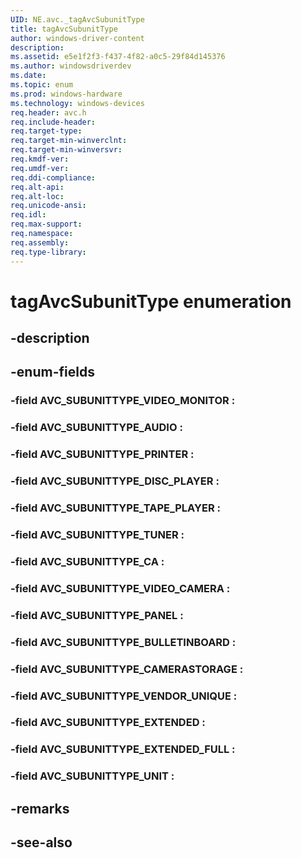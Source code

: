 ```yaml
---
UID: NE.avc._tagAvcSubunitType
title: tagAvcSubunitType
author: windows-driver-content
description: 
ms.assetid: e5e1f2f3-f437-4f82-a0c5-29f84d145376
ms.author: windowsdriverdev
ms.date: 
ms.topic: enum
ms.prod: windows-hardware
ms.technology: windows-devices
req.header: avc.h
req.include-header:
req.target-type:
req.target-min-winverclnt:
req.target-min-winversvr:
req.kmdf-ver:
req.umdf-ver:
req.ddi-compliance:
req.alt-api:
req.alt-loc:
req.unicode-ansi:
req.idl:
req.max-support:
req.namespace:
req.assembly:
req.type-library:
---
```


# tagAvcSubunitType enumeration

## -description



## -enum-fields

### -field AVC_SUBUNITTYPE_VIDEO_MONITOR : 
### -field AVC_SUBUNITTYPE_AUDIO : 
### -field AVC_SUBUNITTYPE_PRINTER : 
### -field AVC_SUBUNITTYPE_DISC_PLAYER : 
### -field AVC_SUBUNITTYPE_TAPE_PLAYER : 
### -field AVC_SUBUNITTYPE_TUNER : 
### -field AVC_SUBUNITTYPE_CA : 
### -field AVC_SUBUNITTYPE_VIDEO_CAMERA : 
### -field AVC_SUBUNITTYPE_PANEL : 
### -field AVC_SUBUNITTYPE_BULLETINBOARD : 
### -field AVC_SUBUNITTYPE_CAMERASTORAGE : 
### -field AVC_SUBUNITTYPE_VENDOR_UNIQUE : 
### -field AVC_SUBUNITTYPE_EXTENDED : 
### -field AVC_SUBUNITTYPE_EXTENDED_FULL : 
### -field AVC_SUBUNITTYPE_UNIT : 

## -remarks

## -see-also